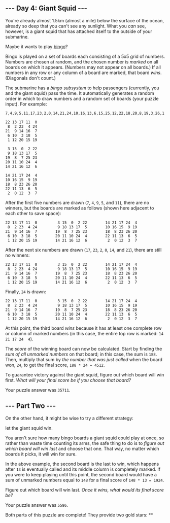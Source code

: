 --- Day 4: Giant Squid ---
--------------------------

You're already almost 1.5km (almost a mile) below the surface of the
ocean, already so deep that you can't see any sunlight. What you *can*
see, however, is a giant squid that has attached itself to the outside
of your submarine.

Maybe it wants to play [bingo]?

Bingo is played on a set of boards each consisting of a 5x5 grid of
numbers. Numbers are chosen at random, and the chosen number is *marked*
on all boards on which it appears. (Numbers may not appear on all
boards.) If all numbers in any row or any column of a board are marked,
that board *wins*. (Diagonals don't count.)

The submarine has a *bingo subsystem* to help passengers (currently, you
and the giant squid) pass the time. It automatically generates a random
order in which to draw numbers and a random set of boards (your puzzle
input). For example:

    7,4,9,5,11,17,23,2,0,14,21,24,10,16,13,6,15,25,12,22,18,20,8,19,3,26,1

    22 13 17 11  0
     8  2 23  4 24
    21  9 14 16  7
     6 10  3 18  5
     1 12 20 15 19

     3 15  0  2 22
     9 18 13 17  5
    19  8  7 25 23
    20 11 10 24  4
    14 21 16 12  6

    14 21 17 24  4
    10 16 15  9 19
    18  8 23 26 20
    22 11 13  6  5
     2  0 12  3  7

After the first five numbers are drawn (`7`, `4`, `9`, `5`, and `11`),
there are no winners, but the boards are marked as follows (shown here
adjacent to each other to save space):

    22 13 17 11  0         3 15  0  2 22        14 21 17 24  4
     8  2 23  4 24         9 18 13 17  5        10 16 15  9 19
    21  9 14 16  7        19  8  7 25 23        18  8 23 26 20
     6 10  3 18  5        20 11 10 24  4        22 11 13  6  5
     1 12 20 15 19        14 21 16 12  6         2  0 12  3  7

After the next six numbers are drawn (`17`, `23`, `2`, `0`, `14`, and
`21`), there are still no winners:

    22 13 17 11  0         3 15  0  2 22        14 21 17 24  4
     8  2 23  4 24         9 18 13 17  5        10 16 15  9 19
    21  9 14 16  7        19  8  7 25 23        18  8 23 26 20
     6 10  3 18  5        20 11 10 24  4        22 11 13  6  5
     1 12 20 15 19        14 21 16 12  6         2  0 12  3  7

Finally, `24` is drawn:

    22 13 17 11  0         3 15  0  2 22        14 21 17 24  4
     8  2 23  4 24         9 18 13 17  5        10 16 15  9 19
    21  9 14 16  7        19  8  7 25 23        18  8 23 26 20
     6 10  3 18  5        20 11 10 24  4        22 11 13  6  5
     1 12 20 15 19        14 21 16 12  6         2  0 12  3  7

At this point, the third board *wins* because it has at least one
complete row or column of marked numbers (in this case, the entire top
row is marked: `14 21 17 24  4`).

The *score* of the winning board can now be calculated. Start by finding
the *sum of all unmarked numbers* on that board; in this case, the sum
is `188`. Then, multiply that sum by *the number that was just called*
when the board won, `24`, to get the final score, `188 * 24 = 4512`.

To guarantee victory against the giant squid, figure out which board
will win first. *What will your final score be if you choose that
board?*

Your puzzle answer was `35711`.

--- Part Two ---
----------------

On the other hand, it might be wise to try a different strategy:

let the giant squid win.

You aren't sure how many bingo boards a giant squid could play at once,
so rather than waste time counting its arms, the safe thing to do is to
*figure out which board will win last* and choose that one. That way, no
matter which boards it picks, it will win for sure.

In the above example, the second board is the last to win, which happens
after `13` is eventually called and its middle column is completely
marked. If you were to keep playing until this point, the second board
would have a sum of unmarked numbers equal to `148` for a final score of
`148 * 13 = 1924`.

Figure out which board will win last. *Once it wins, what would its
final score be?*

Your puzzle answer was `5586`.

Both parts of this puzzle are complete! They provide two gold stars:
\*\*

  [bingo]: https://en.wikipedia.org/wiki/Bingo_(American_version)

